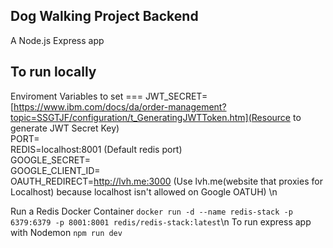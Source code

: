 ## Dog Walking Project Backend 
A Node.js Express app 

## To run locally 
Enviroment Variables to set === JWT_SECRET=[https://www.ibm.com/docs/da/order-management?topic=SSGTJF/configuration/t_GeneratingJWTToken.htm](Resource to generate JWT Secret Key) <br />
PORT= <br />
REDIS=localhost:8001 (Default redis port) <br />
GOOGLE_SECRET= <br />
GOOGLE_CLIENT_ID= <br />
OAUTH_REDIRECT=http://lvh.me:3000 (Use lvh.me(website that proxies for Localhost) because localhost isn't allowed on Google OATUH) \n

Run a Redis Docker Container ```docker run -d --name redis-stack -p 6379:6379 -p 8001:8001 redis/redis-stack:latest```\n
To run express app with Nodemon `npm run dev` 


